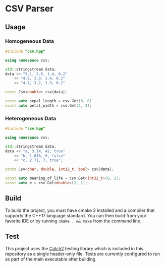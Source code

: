 # CSV Parser

## Usage

### Homogeneous Data

```C++
#include "csv.hpp"

using namespace csv;

std::stringstream data;
data << "5.1, 3.5, 1.4, 0.2"
    << "4.9, 3.0, 1.4, 0.2"
    << "4.7, 3.2, 1.3, 0.2"

const Csv<double> csv{data};

const auto sepal_length = csv.Get(0, 0)
const auto petal_width = csv.Get(2, 3);
```

### Heterogeneous Data

```C++
#include "csv.hpp"

using namespace csv;

std::stringstream data;
data << "a, 3.14, 42, true"
    << "b, 1.618, 0, false"
    << "c, 2.71, 7, true";

const Csv<char, double, int32_t, bool> csv{data};

const auto meaning_of_life = csv.Get<int32_t>(0, 2);
const auto e = csv.Get<double>(2, 1);
```

## Build

To build the project, you must have cmake 3 installed and a compiler that supports the C++17 language standard. You can then build from your favorite IDE or by running `cmake . && make` from the command line.

## Test

This project uses the [Catch2](https://github.com/catchorg/Catch2) testing library which is included in this repository as a single header-only file. Tests are currently configured to run as part of the main executable after building.
